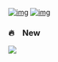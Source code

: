 [![img](https://img.shields.io/badge/support%20me%20on-patreon-9466ff?style=flat-square&labelColor=black&logo=patreon)](https://www.patreon.com/daltonmenezes)
[![img](https://img.shields.io/badge/join-electron%20brazil-9466ff?style=flat-square&labelColor=black&logo=discord)](https://discord.gg/qCtM47K)

### 🔥 New

[![](https://github-readme-stats.vercel.app/api/pin/?username=daltonmenezes&repo=cra-template-good-start&bg_color=ffffff00&text_color=666666)](https://github.com/daltonmenezes/cra-template-good-start) 
